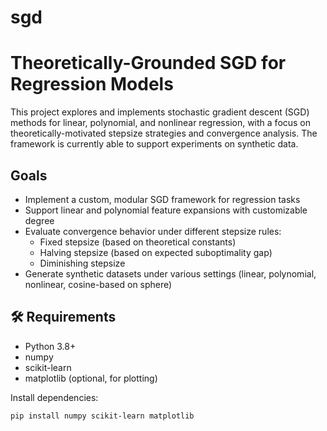 # sgd
# Theoretically-Grounded SGD for Regression Models

This project explores and implements stochastic gradient descent (SGD) methods for linear, polynomial, and nonlinear regression, with a focus on theoretically-motivated stepsize strategies and convergence analysis. The framework is currently able to support experiments on synthetic data.

## Goals

- Implement a custom, modular SGD framework for regression tasks
- Support linear and polynomial feature expansions with customizable degree
- Evaluate convergence behavior under different stepsize rules:
  - Fixed stepsize (based on theoretical constants)
  - Halving stepsize (based on expected suboptimality gap)
  - Diminishing stepsize
- Generate synthetic datasets under various settings (linear, polynomial, nonlinear, cosine-based on sphere)

## 🛠️ Requirements

- Python 3.8+
- numpy
- scikit-learn
- matplotlib (optional, for plotting)

Install dependencies:
```bash
pip install numpy scikit-learn matplotlib


